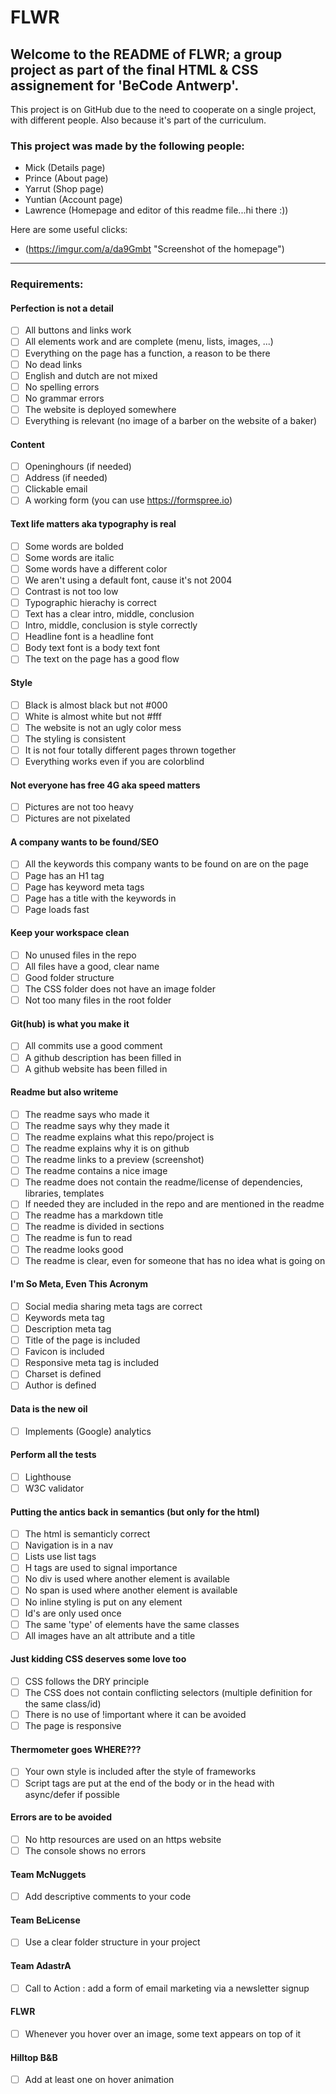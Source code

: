# FLWR

## Welcome to the README of FLWR; a group project as part of the final HTML & CSS assignement for 'BeCode Antwerp'.
This project is on GitHub due to the need to cooperate on a single project, with different people. Also because it's part of the curriculum.

### This project was made by the following people:
- Mick (Details page)
- Prince (About page)
- Yarrut (Shop page)
- Yuntian (Account page)
- Lawrence (Homepage and editor of this readme file...hi there :))

Here are some useful clicks:
- (https://imgur.com/a/da9Gmbt "Screenshot of the homepage")


---

### Requirements:

#### Perfection is not a detail

 - [ ] All buttons and links work
 - [ ] All elements work and are complete (menu, lists, images, ...)
 - [ ] Everything on the page has a function, a reason to be there
 - [ ] No dead links
 - [ ] English and dutch are not mixed
 - [ ] No spelling errors
 - [ ] No grammar errors
 - [ ] The website is deployed somewhere
 - [ ] Everything is relevant (no image of a barber on the website of a baker)

#### Content

 - [ ] Openinghours (if needed)
 - [ ] Address (if needed)
 - [ ] Clickable email
 - [ ] A working form (you can use https://formspree.io)

#### Text life matters aka typography is real

 - [ ] Some words are bolded
 - [ ] Some words are italic
 - [ ] Some words have a different color
 - [ ] We aren't using a default font, cause it's not 2004
 - [ ] Contrast is not too low
 - [ ] Typographic hierachy is correct
 - [ ] Text has a clear intro, middle, conclusion
 - [ ] Intro, middle, conclusion is style correctly
 - [ ] Headline font is a headline font
 - [ ] Body text font is a body text font
 - [ ] The text on the page has a good flow

#### Style

 - [ ] Black is almost black but not #000
 - [ ] White is almost white but not #fff
 - [ ] The website is not an ugly color mess
 - [ ] The styling is consistent
 - [ ] It is not four totally different pages thrown together
 - [ ] Everything works even if you are colorblind

#### Not everyone has free 4G aka speed matters

 - [ ] Pictures are not too heavy
 - [ ] Pictures are not pixelated

#### A company wants to be found/SEO

 - [ ] All the keywords this company wants to be found on are on the page
 - [ ] Page has an H1 tag
 - [ ] Page has keyword meta tags
 - [ ] Page has a title with the keywords in
 - [ ] Page loads fast

#### Keep your workspace clean

 - [ ] No unused files in the repo
 - [ ] All files have a good, clear name
 - [ ] Good folder structure
 - [ ] The CSS folder does not have an image folder
 - [ ] Not too many files in the root folder

#### Git(hub) is what you make it

 - [ ] All commits use a good comment
 - [ ] A github description has been filled in
 - [ ] A github website has been filled in

#### Readme but also writeme

 - [ ] The readme says who made it
 - [ ] The readme says why they made it
 - [ ] The readme explains what this repo/project is
 - [ ] The readme explains why it is on github
 - [ ] The readme links to a preview (screenshot)
 - [ ] The readme contains a nice image
 - [ ] The readme does not contain the readme/license of dependencies, libraries, templates
 - [ ] If needed they are included in the repo and are mentioned in the readme
 - [ ] The readme has a markdown title
 - [ ] The readme is divided in sections
 - [ ] The readme is fun to read
 - [ ] The readme looks good
 - [ ] The readme is clear, even for someone that has no idea what is going on

#### I'm So Meta, Even This Acronym

 - [ ] Social media sharing meta tags are correct
 - [ ] Keywords meta tag
 - [ ] Description meta tag
 - [ ] Title of the page is included
 - [ ] Favicon is included
 - [ ] Responsive meta tag is included
 - [ ] Charset is defined
 - [ ] Author is defined

#### Data is the new oil

 - [ ] Implements (Google) analytics

#### Perform all the tests

 - [ ] Lighthouse
 - [ ] W3C validator

#### Putting the antics back in semantics (but only for the html)

 - [ ] The html is semanticly correct
 - [ ] Navigation is in a nav
 - [ ] Lists use list tags
 - [ ] H tags are used to signal importance
 - [ ] No div is used where another element is available
 - [ ] No span is used where another element is available
 - [ ] No inline styling is put on any element
 - [ ] Id's are only used once
 - [ ] The same 'type' of elements have the same classes
 - [ ] All images have an alt attribute and a title

#### Just kidding CSS deserves some love too

  - [ ] CSS follows the DRY principle
  - [ ] The CSS does not contain conflicting selectors (multiple definition for the same class/id)
  - [ ] There is no use of !important where it can be avoided
  - [ ] The page is responsive

#### Thermometer goes WHERE???

  - [ ] Your own style is included after the style of frameworks
  - [ ] Script tags are put at the end of the body or in the head with async/defer if possible

#### Errors are to be avoided

  - [ ] No http resources are used on an https website
  - [ ] The console shows no errors

#### Team McNuggets

  - [ ] Add descriptive comments to your code

#### Team BeLicense

  - [ ] Use a clear folder structure in your project

#### Team AdastrA

  - [ ] Call to Action : add a form of email marketing via a newsletter signup

#### FLWR

  - [ ] Whenever you hover over an image, some text appears on top of it

#### Hilltop B&B

  - [ ] Add at least one on hover animation

